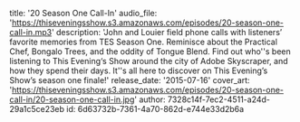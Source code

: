 title: '20 Season One Call-In'
audio_file: 'https://thiseveningsshow.s3.amazonaws.com/episodes/20-season-one-call-in.mp3'
description: 'John and Louier field phone calls with listeners’ favorite memories from TES Season One. Reminisce about the Practical Chef, Bongalo Trees, and the oddity of Tongue Blend. Find out who''s been listening to This Evening‘s Show around the city of Adobe Skyscraper, and how they spend their days. It''s all here to discover on This Evening’s Show’s season one finale!'
release_date: '2015-07-16'
cover_art: 'https://thiseveningsshow.s3.amazonaws.com/episodes/20-season-one-call-in/20-season-one-call-in.jpg'
author: 7328c14f-7ec2-4511-a24d-29a1c5ce23eb
id: 6d63732b-7361-4a70-862d-e744e33d2b6a
